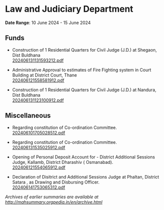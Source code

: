 # Law and Judiciary Department

**Date Range**: 10 June 2024 - 15 June 2024


## Funds
- Construction of 1 Residential Quarters for Civil Judge (J.D.) at Shegaon, Dist Buldhana\
  [202406131131593212.pdf](https://gr.maharashtra.gov.in/Site/Upload/Government%20Resolutions/English/202406131131593212.pdf)

- Administrative Approval to estimates of Fire Fighting system in  Court Building at District Court, Thane\
  [202406121558581912.pdf](https://gr.maharashtra.gov.in/Site/Upload/Government%20Resolutions/English/202406121558581912.pdf)

- Construction of 1 Residential Quarters for Civil Judge (J.D.) at Nandura, Dist Buldhana\
  [202406131123100912.pdf](https://gr.maharashtra.gov.in/Site/Upload/Government%20Resolutions/English/202406131123100912.pdf)

## Miscellaneous
- Regarding constitution of Co-ordination Committee.\
  [202406101705028512.pdf](https://gr.maharashtra.gov.in/Site/Upload/Government%20Resolutions/English/202406101705028512.pdf)

- Regarding constitution of Co-ordination Committee.\
  [202406131535025912.pdf](https://gr.maharashtra.gov.in/Site/Upload/Government%20Resolutions/English/202406131535025912.pdf)

- Opening of Personal Deposit Account  for -  District  Additional Sessions Judge, Kallamb,  District Dharashiv ( Osmanabad).\
  [202406121554065912.pdf](https://gr.maharashtra.gov.in/Site/Upload/Government%20Resolutions/English/202406121554065912.pdf)

- Declaration of Disitrict and  Additional  Sessions Judge at Phaltan, District Satara , as Drawing and    Disbursing Officer.\
  [202406141753065312.pdf](https://gr.maharashtra.gov.in/Site/Upload/Government%20Resolutions/English/202406141753065312.pdf)


*Archives of earlier summaries are available at http://mahsummary.orgpedia.in/en/archive.html*